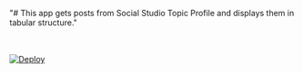 "# This app gets posts from Social Studio Topic Profile and displays them in tabular structure." 

<br>
<br>
<a href="https://heroku.com/deploy?template=https://github.com/kaul-vineet/socialstudioETL">
  <img src="https://www.herokucdn.com/deploy/button.svg" alt="Deploy">
</a>
